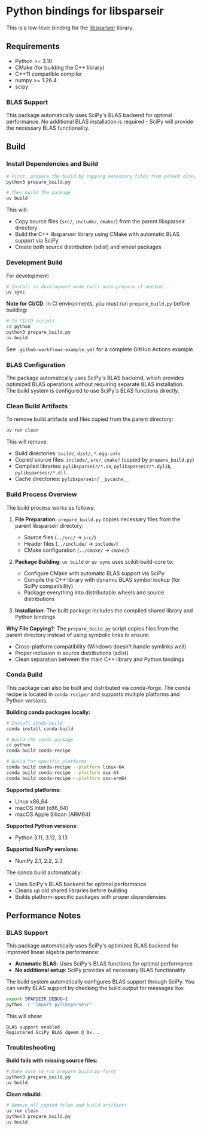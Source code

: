 # Python bindings for libsparseir

This is a low-level binding for the [libsparseir](https://github.com/SpM-lab/libsparseir) library.

## Requirements

- Python >= 3.10
- CMake (for building the C++ library)
- C++11 compatible compiler
- numpy >= 1.26.4
- scipy

### BLAS Support

This package automatically uses SciPy's BLAS backend for optimal performance. No additional BLAS installation is required - SciPy will provide the necessary BLAS functionality.

## Build

### Install Dependencies and Build

```bash
# First, prepare the build by copying necessary files from parent directory
python3 prepare_build.py

# Then build the package
uv build
```

This will:
- Copy source files (`src/`, `include/`, `cmake/`) from the parent libsparseir directory
- Build the C++ libsparseir library using CMake with automatic BLAS support via SciPy
- Create both source distribution (sdist) and wheel packages

### Development Build

For development:

```bash
# Install in development mode (will auto-prepare if needed)
uv sync
```

**Note for CI/CD**: In CI environments, you must run `prepare_build.py` before building:

```bash
# In CI/CD scripts
cd python
python3 prepare_build.py
uv build
```

See `.github-workflows-example.yml` for a complete GitHub Actions example.

### BLAS Configuration

The package automatically uses SciPy's BLAS backend, which provides optimized BLAS operations without requiring separate BLAS installation. The build system is configured to use SciPy's BLAS functions directly.

### Clean Build Artifacts

To remove build artifacts and files copied from the parent directory:

```bash
uv run clean
```

This will remove:
- Build directories: `build/`, `dist/`, `*.egg-info`
- Copied source files: `include/`, `src/`, `cmake/` (copied by `prepare_build.py`)
- Compiled libraries: `pylibsparseir/*.so`, `pylibsparseir/*.dylib`, `pylibsparseir/*.dll`
- Cache directories: `pylibsparseir/__pycache__`

### Build Process Overview

The build process works as follows:

1. **File Preparation**: `prepare_build.py` copies necessary files from the parent libsparseir directory:
   - Source files (`../src/` → `src/`)
   - Header files (`../include/` → `include/`)
   - CMake configuration (`../cmake/` → `cmake/`)

2. **Package Building**: `uv build` or `uv sync` uses scikit-build-core to:
   - Configure CMake with automatic BLAS support via SciPy
   - Compile the C++ library with dynamic BLAS symbol lookup (for SciPy compatibility)
   - Package everything into distributable wheels and source distributions

3. **Installation**: The built package includes the compiled shared library and Python bindings

**Why File Copying?**: The `prepare_build.py` script copies files from the parent directory instead of using symbolic links to ensure:
- Cross-platform compatibility (Windows doesn't handle symlinks well)
- Proper inclusion in source distributions (sdist)
- Clean separation between the main C++ library and Python bindings

### Conda Build

This package can also be built and distributed via conda-forge. The conda recipe is located in `conda-recipe/` and supports multiple platforms and Python versions.

**Building conda packages locally:**

```bash
# Install conda-build
conda install conda-build

# Build the conda package
cd python
conda build conda-recipe

# Build for specific platforms
conda build conda-recipe --platform linux-64
conda build conda-recipe --platform osx-64
conda build conda-recipe --platform osx-arm64
```

**Supported platforms:**
- Linux x86_64
- macOS Intel (x86_64)
- macOS Apple Silicon (ARM64)

**Supported Python versions:**
- Python 3.11, 3.12, 3.13

**Supported NumPy versions:**
- NumPy 2.1, 2.2, 2.3

The conda build automatically:
- Uses SciPy's BLAS backend for optimal performance
- Cleans up old shared libraries before building
- Builds platform-specific packages with proper dependencies

## Performance Notes

### BLAS Support

This package automatically uses SciPy's optimized BLAS backend for improved linear algebra performance:

- **Automatic BLAS**: Uses SciPy's BLAS functions for optimal performance
- **No additional setup**: SciPy provides all necessary BLAS functionality

The build system automatically configures BLAS support through SciPy. You can verify BLAS support by checking the build output for messages like:

```bash
export SPARSEIR_DEBUG=1
python -c "import pylibsparseir"
```

This will show:
```
BLAS support enabled
Registered SciPy BLAS dgemm @ 0x...
```

### Troubleshooting

**Build fails with missing source files:**
```bash
# Make sure to run prepare_build.py first
python3 prepare_build.py
uv build
```

**Clean rebuild:**
```bash
# Remove all copied files and build artifacts
uv run clean
python3 prepare_build.py
uv build
```